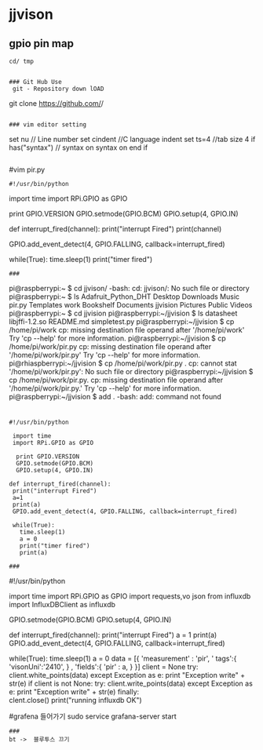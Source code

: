 # jjvison

## gpio pin map
```
cd/ tmp


### Git Hub Use
 git - Repository down lOAD
  ```
  git clone https://github.com/<user name>/<repository name>
  ```
  
  ### vim editor setting
  ```
  set nu  // Line number
  set cindent //C language indent
  set ts=4  //tab size 4
  if has("syntax")  // syntax on
    syntax on
   end if
   ```
```
   #vim pir.py

    #!/usr/bin/python
  
  import time
import RPi.GPIO as GPIO
 
 print GPIO.VERSION
  GPIO.setmode(GPIO.BCM)
 GPIO.setup(4, GPIO.IN)

 def interrupt_fired(channel):
     print("interrupt Fired")
    print(channel)

GPIO.add_event_detect(4, GPIO.FALLING, callback=interrupt_fired)
 
while(True):
  time.sleep(1)
     print("timer fired")
 
 ```
 ###
 ```
 pi@raspberrypi:~ $ cd jjvison/
-bash: cd: jjvison/: No such file or directory
pi@raspberrypi:~ $ ls
Adafruit_Python_DHT  Desktop    Downloads  Music     pir.py  Templates  work
Bookshelf            Documents  jjvision   Pictures  Public  Videos
pi@raspberrypi:~ $ cd jjvision
pi@raspberrypi:~/jjvision $ ls
datasheet  libjffi-1.2.so  README.md  simpletest.py
pi@raspberrypi:~/jjvision $ cp /home/pi/work
cp: missing destination file operand after '/home/pi/work'
Try 'cp --help' for more information.
pi@raspberrypi:~/jjvision $ cp /home/pi/work/pir.py
cp: missing destination file operand after '/home/pi/work/pir.py'
Try 'cp --help' for more information.
pi@rhiaspberrypi:~/jjvision $ cp /home/pi/work/pir.py .
cp: cannot stat '/home/pi/work/pir.py': No such file or directory
pi@raspberrypi:~/jjvision $ cp /home/pi/work/pir.py.
cp: missing destination file operand after '/home/pi/work/pir.py.'
Try 'cp --help' for more information.
pi@raspberrypi:~/jjvision $ add .
-bash: add: command not found
```
```
###
```
#!/usr/bin/python

 import time
 import RPi.GPIO as GPIO
 
  print GPIO.VERSION
  GPIO.setmode(GPIO.BCM)
  GPIO.setup(4, GPIO.IN)

def interrupt_fired(channel):
 print("interrupt Fired")
 a=1
 print(a)
 GPIO.add_event_detect(4, GPIO.FALLING, callback=interrupt_fired)
 
 while(True):
   time.sleep(1)
   a = 0
   print("timer fired")
   print(a)
   `````
   ```
   ###
   ```
   #!/usr/bin/python
  
 import time
import RPi.GPIO as GPIO
 import requests,vo json
  from influxdb import InfluxDBClient as influxdb
 
 GPIO.setmode(GPIO.BCM)
 GPIO.setup(4, GPIO.IN)

 def interrupt_fired(channel):
     print("interrupt Fired")
     a = 1
   print(a)
  GPIO.add_event_detect(4, GPIO.FALLING, callback=interrupt_fired)
 
  while(True):
    time.sleep(1)
     a = 0
      data = [{
         'measurement' : 'pir',
        ' tags':{
            'visonUni':'2410',
             } ,
         'fields':{
            'pir' : a,
            }
         }]
     client = None
     try:
         client.white_points(data)
    except Exception as e:
          print "Exception write" + str(e)
    if client is not None:
         try:
             client.write_points(data)
        except Exception as e:
            print "Exception write" + str(e)
               finally:                   
 clent.close()
 print("running influxdb OK")


#grafena 들어가기
 sudo service grafana-server start
 
 ```
 ### 
 bt ->  블루투스 끄기
 

